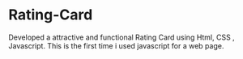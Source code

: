 # Rating-Card
Developed a attractive and functional Rating Card using Html, CSS , Javascript. This is the first time i used javascript for a web page.
